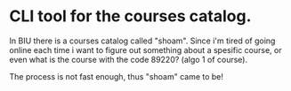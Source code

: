# CLI tool for the courses catalog.

In BIU there is a courses catalog called "shoam".
Since i'm tired of going online each time i want to figure out something about a spesific course,
or even what is the course with the code 89220? (algo 1 of course).

The process is not fast enough, thus "shoam" came to be!

